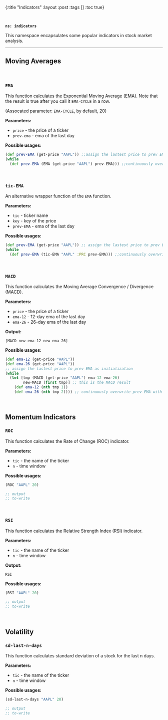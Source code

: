 {:title "Indicators"
 :layout :post
 :tags  []
 :toc true}

<br>

**`ns: indicators`**

This namespace encapsulates some popular indicators in stock market analysis.

---

## Moving Averages

<br>

### `EMA`

This function calculates the Exponential Moving Average (EMA). Note that the result is true after you call it `EMA-CYCLE` in a row.

(Assocated parameter: `EMA-CYCLE`, by default, 20)

**Parameters:**

- `price` - the price of a ticker
- `prev-ema` - ema of the last day

**Possible usages:**

```clojure
(def prev-EMA (get-price "AAPL")) ;;assign the lastest price to prev EMA as initialization
(while
  (def prev-EMA (EMA (get-price "AAPL") prev-EMA))) ;;continuously overwrite prev-EMA with the latest result
```

<br>

### `tic-EMA`

An alternative wrapper function of the `EMA` function.

**Parameters:**

- `tic` - ticker name
- `key` - key of the price
- `prev-EMA` - ema of the last day

**Possible usages:**

```clojure
(def prev-EMA (get-price "AAPL")) ;; assign the lastest price to prev EMA as initialization
(while
  (def prev-EMA (tic-EMA "AAPL" :PRC prev-EMA))) ;;continuously overwrite prev-EMA with the latest result
```

<br>

### `MACD`

This function calculates the Moving Average Convergence / Divergence (MACD).

**Parameters:**

- `price` - the price of a ticker
- `ema-12` - 12-day ema of the last day
- `ema-26` - 26-day ema of the last day

**Output:**

`[MACD new-ema-12 new-ema-26]`

**Possible usages:**

```clojure
(def ema-12 (get-price "AAPL")) 
(def ema-26 (get-price "AAPL"))
;; assign the lastest price to prev EMA as initialization
(while
  (let [tmp (MACD (get-price "AAPL") ema-12 ema-26)
        new-MACD (first tmp)] ;; this is the MACD result
    (def ema-12 (nth tmp 1))
    (def ema-26 (nth tmp 2)))) ;; continuously overwrite prev-EMA with the latest result
```

<br>

## Momentum Indicators
### `ROC`

This function calculates the Rate of Change (ROC) indicator.

**Parameters:**

- `tic` - the name of the ticker
- `n` - time window

**Possible usages:**

```clojure
(ROC "AAPL" 20)

;; output
;; to-write
```

<br>

### `RSI`

This function calculates the Relative Strength Index (RSI) indicator.

**Parameters:**

- `tic` - the name of the ticker
- `n` - time window

**Output:**

`RSI`


**Possible usages:**

```clojure
(RSI "AAPL" 20)

;; output
;; to-write
```

<br>

## Volatility
### `sd-last-n-days`

This function calculates standard deviation of a stock for the last n days.

**Parameters:**

- `tic` - the name of the ticker
- `n` - time window

**Possible usages:**

```clojure
(sd-last-n-days "AAPL" 20)

;; output
;; to-write
```